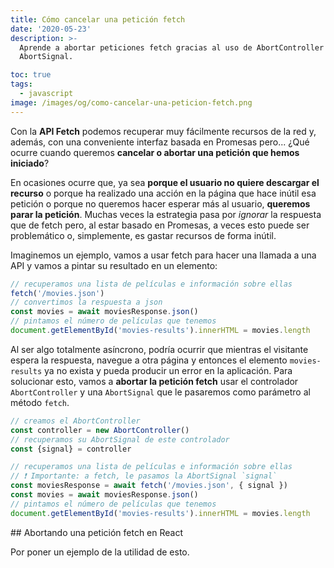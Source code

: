 ```yaml
---
title: Cómo cancelar una petición fetch
date: '2020-05-23'
description: >-
  Aprende a abortar peticiones fetch gracias al uso de AbortController y
  AbortSignal.

toc: true
tags:
  - javascript
image: /images/og/como-cancelar-una-peticion-fetch.png
---
```


Con la **API Fetch** podemos recuperar muy fácilmente recursos de la red y, además, con una conveniente interfaz basada en Promesas pero... ¿Qué ocurre cuando queremos **cancelar o abortar una petición que hemos iniciado**?

En ocasiones ocurre que, ya sea **porque el usuario no quiere descargar el recurso** o porque ha realizado una acción en la página que hace inútil esa petición o porque no queremos hacer esperar más al usuario, **queremos parar la petición**. Muchas veces la estrategia pasa por *ignorar* la respuesta que de fetch pero, al estar basado en Promesas, a veces esto puede ser problemático o, simplemente, es gastar recursos de forma inútil.

Imaginemos un ejemplo, vamos a usar fetch para hacer una llamada a una API y vamos a pintar su resultado en un elemento:

```javascript
// recuperamos una lista de películas e información sobre ellas
fetch('/movies.json')
// convertimos la respuesta a json
const movies = await moviesResponse.json()
// pintamos el número de películas que tenemos
document.getElementById('movies-results').innerHTML = movies.length
```

Al ser algo totalmente asíncrono, podría ocurrir que mientras el visitante espera la respuesta, navegue a otra página y entonces el elemento `movies-results` ya no exista y pueda producir un error en la aplicación. Para solucionar esto, vamos a **abortar la petición fetch** usar el controlador `AbortController` y una `AbortSignal` que le pasaremos como parámetro al método `fetch`.

```javascript
// creamos el AbortController
const controller = new AbortController()
// recuperamos su AbortSignal de este controlador
const {signal} = controller

// recuperamos una lista de películas e información sobre ellas
// ❗ Importante: a fetch, le pasamos la AbortSignal `signal`
const moviesResponse = await fetch('/movies.json', { signal })
const movies = await moviesResponse.json()
// pintamos el número de películas que tenemos
document.getElementById('movies-results').innerHTML = movies.length
```

## Abortando una petición fetch en React

Por poner un ejemplo de la utilidad de esto.
